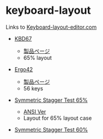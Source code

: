 # keyboard-layout

Links to [Keyboard-layout-editor.com](http://www.keyboard-layout-editor.com)

- [KBD67](http://www.keyboard-layout-editor.com/#/gists/2eae4923248dfe99181bbd371596e6f7)
    - [製品ページ](https://kbdfans.cn/products/coming-soon-kbd67-mechanical-keyboard-diy-kit)
    - 65% layout

- [Ergo42](http://www.keyboard-layout-editor.com/#/gists/16c1478b044c531de3ba1b5324bdb085)
    - [製品ページ](https://tanoshii-life.booth.pm/items/952695)
    - 56 keys

- [Symmetric Stagger Test 65%](http://www.keyboard-layout-editor.com/#/gists/c16c38c175b0923dc2c1d208ce0638e1)
    - [ANSI Ver](http://www.keyboard-layout-editor.com/#/gists/63f9a510ffe114f9ca042d82a264f607)
    - Layout for 65% layout case

- [Symmetric Stagger Test 60%](http://www.keyboard-layout-editor.com/#/gists/c402aef1c52f676c1fc5051fff0127a1)

